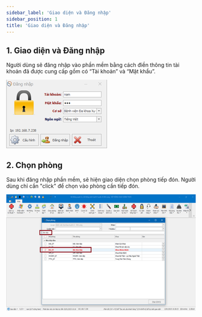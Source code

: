 ```yaml
---
sidebar_label: 'Giao diện và Đăng nhập'
sidebar_position: 1
title: 'Giao diện và Đăng nhập'
---
```


## 1. Giao diện và Đăng nhập

Người dùng sẽ đăng nhập vào phần mềm bằng cách điền thông tin tài khoản đã được cung cấp gồm có “Tài khoản” và “Mật khẩu”.

<div className="center-container">
  <img src="/img/giao-dien-dang-nhap.png" alt="Giao diện đăng nhập" />
</div>


## 2. Chọn phòng

Sau khi đăng nhập phần mềm, sẽ hiện giao diện chọn phòng tiếp đón. Người dùng chỉ cần "click" để chọn vào phòng cần tiếp đón.

<div className="center-container">
  <img src="/img/giao-dien-chon-phong.png" alt="Giao diện đăng nhập" />
</div>
